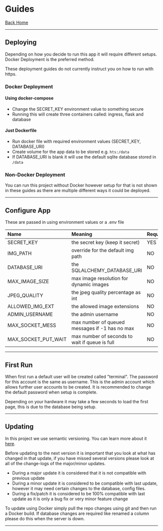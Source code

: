 # Guides
[Back Home](index.md)

---

## Deploying
Depending on how you decide to run this app it will require different setups.
Docker Deployment is the preferred method.

These deployment guides do not currently instruct you on how to run with https.

### Docker Deployment
#### Using docker-compose
- Change the SECRET_KEY environment value to something secure
- Running this will create three containers called: ingress, flask and database

#### Just Dockerfile
- Run docker file with required environment values (SECRET_KEY, DATABASE_URI)
- Create volume for the app data to be stored e.g. `hts:/data`
- If DATABASE_URI is blank it will use the default sqlite database stored in `/data`

### Non-Docker Deployment
You can run this project without Docker however setup for that is not shown in these guides
as there are multiple different ways it could be deployed.

---

## Configure App
These are passed in using environment values or a .env file

|Name               |Meaning                                       |Required|
|:------------------|:---------------------------------------------|:-------|
|SECRET_KEY         |the secret key (keep it secret)               |YES     |
|IMG_PATH           |override for the default img path             |NO      |
|DATABASE_URI       |the SQLALCHEMY_DATABASE_URI                   |NO      |
|MAX_IMAGE_SIZE     |max image resolution for dynamic images       |NO      |
|JPEG_QUALITY       |the jpeg quality percentage as int            |NO      |
|ALLOWED_IMG_EXT    |the allowed image extensions                  |NO      |
|ADMIN_USERNAME     |the admin username                            |NO      |
|MAX_SOCKET_MESS    |max number of queued messages if -1 has no max|NO      |
|MAX_SOCKET_PUT_WAIT|max number of seconds to wait if queue is full|NO      |

---

## First Run
When first run a default user will be created called "terminal".
The password for this account is the same as username.
This is the admin account which allows further user accounts to be created.
It is recommended to change the default password when setup is complete.

Depending on your hardware it may take a few seconds to load the first page,
this is due to the database being setup.

---

## Updating
In this project we use semantic versioning. You can learn more about it
[here](https://semver.org/).

Before updating to the next version it is important that you look at what has changed in that update,
if you have missed several versions please look at all of the change-logs of the major/minor updates.

- During a major update it is considered that it is not compatible with previous update
- During a minor update it is considered to be compatible with last update,
however it may need certain changes to the database, config files.
- During a fix/patch it is considered to be 100% compatible with
last update as it is only a bug fix or very minor feature change

To update using Docker simply pull the repo changes using git and then run a Docker build.
If database changes are required like renamed a column please do this when the server is down.

---
